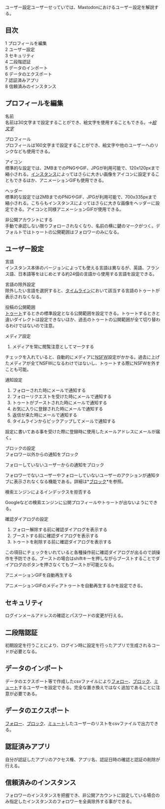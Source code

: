 <div>

ユーザー設定ユーザーせっていでは、Mastodonにおけるユーザー設定を解説する。

  

<div id="toc">

<div lang="ja" dir="ltr">

## 目次

</div>

-   [1 プロフィールを編集](#.E3.83.97.E3.83.AD.E3.83.95.E3.82.A3.E3.83.BC.E3.83.AB.E3.82.92.E7.B7.A8.E9.9B.86)
-   [2 ユーザー設定](#.E3.83.A6.E3.83.BC.E3.82.B6.E3.83.BC.E8.A8.AD.E5.AE.9A)
-   [3 セキュリティ](#.E3.82.BB.E3.82.AD.E3.83.A5.E3.83.AA.E3.83.86.E3.82.A3)
-   [4 二段階認証](#.E4.BA.8C.E6.AE.B5.E9.9A.8E.E8.AA.8D.E8.A8.BC)
-   [5 データのインポート](#.E3.83.87.E3.83.BC.E3.82.BF.E3.81.AE.E3.82.A4.E3.83.B3.E3.83.9D.E3.83.BC.E3.83.88)
-   [6 データのエクスポート](#.E3.83.87.E3.83.BC.E3.82.BF.E3.81.AE.E3.82.A8.E3.82.AF.E3.82.B9.E3.83.9D.E3.83.BC.E3.83.88)
-   [7 認証済みアプリ](#.E8.AA.8D.E8.A8.BC.E6.B8.88.E3.81.BF.E3.82.A2.E3.83.97.E3.83.AA)
-   [8 信頼済みのインスタンス](#.E4.BF.A1.E9.A0.BC.E6.B8.88.E3.81.BF.E3.81.AE.E3.82.A4.E3.83.B3.E3.82.B9.E3.82.BF.E3.83.B3.E3.82.B9)

</div>

## プロフィールを編集

名前  
名前は30文字まで設定することができ、絵文字を使用することもできる。*→[絵文字](/%E7%B5%B5%E6%96%87%E5%AD%97 "絵文字")*

プロフィール  
プロフィールは160文字まで設定することができ、絵文字や他のユーザーへのリンクなども使用できる。

アイコン  
標準的な設定では、2MBまでのPNGやGIF、JPGが利用可能で、120x120pxまで縮小される。[インスタンス](/%E3%82%A4%E3%83%B3%E3%82%B9%E3%82%BF%E3%83%B3%E3%82%B9 "インスタンス")によってはさらに大きい画像をアイコンに設定することもできるほか、アニメーションGIFも使用できる。

ヘッダー  
標準的な設定では2MBまでのPNGやGIF、JPGが利用可能で、700x335pxまで縮小される。こちらもインスタンスによってはさらに大きな画像をヘッダーに設定できる。アイコンと同様アニメーションGIFが使用できる。

非公開アカウントにする  
手動で承認しない限りフォローされなくなり、名前の横に鍵のマークがつく。デフォルトではトゥートの公開範囲はフォロワーのみになる。

## ユーザー設定

言語  
インスタンス本体のバージョンによっても使える言語は異なるが、英語、フランス語、日本語等をはじめとする約24個の言語から使用する言語を設定できる。

言語の除外設定  
除外したい言語を選択すると、[タイムライン](/%E3%82%BF%E3%82%A4%E3%83%A0%E3%83%A9%E3%82%A4%E3%83%B3 "タイムライン")において該当する言語のトゥートが表示されなくなる。

投稿の公開範囲  
[トゥート](/%E3%83%88%E3%82%A5%E3%83%BC%E3%83%88 "トゥート")するときの標準設定となる公開範囲を設定できる。トゥートするときと違いダイレクトは設定できないほか、過去のトゥートの公開範囲が全て切り替わるわけではないので注意。

メディア設定

1.  メディアを常に閲覧注意としてマークする

チェックを入れていると、自動的にメディアに[NSFW](/NSFW "NSFW")設定がかかる。過去に上げたメディアが全てNSFWになるわけではないし、トゥートする際にNSFWを外すことも可能。

通知設定

1.  フォローされた時にメールで通知する
2.  フォローリクエストを受けた時にメールで通知する
3.  トゥートがブーストされた時にメールで通知する
4.  お気に入りに登録された時にメールで通知する
5.  返信が来た時にメールで通知する
6.  タイムラインからピックアップしてメールで通知する

設定に書いてある事を受けた際に登録時に使用したメールアドレスにメールが届く。

ブロックの設定  
フォロワー以外からの通知をブロック

フォローしていないユーザーからの通知をブロック

フォロワーでないユーザーやフォローしていないユーザーのアクションが通知タブに表示されなくなる機能である。詳細は*[ブロック](/%E3%83%96%E3%83%AD%E3%83%83%E3%82%AF "ブロック")*を参照。

検索エンジンによるインデックスを拒否する

Googleなどの検索エンジンに公開プロフィールやトゥートが出ないようにできる。

確認ダイアログの設定

1.  フォロー解除する前に確認ダイアログを表示する
2.  ブーストする前に確認ダイアログを表示する
3.  トゥートを削除する前に確認ダイアログを表示する

この項目にチェックをいれていると各種操作前に確認ダイアログが出るので誤操作を予防できる。ブーストの場合はshiftキーを押しながらブーストすることでダイアログのボタンを押さなくてもブーストが可能となる。

アニメーションGIFを自動再生する

アニメーションGIFのメディアトゥートを自動再生するかを設定できる。

## セキュリティ

ログインメールアドレスの確認とパスワードの変更が行える。

## 二段階認証

初期設定を行うことにより、ログイン時に設定を行ったアプリで生成されるコードが必要となる。

## データのインポート

データのエクスポート等で作成したcsvファイルにより[フォロー](/%E3%83%95%E3%82%A9%E3%83%AD%E3%83%BC "フォロー")、[ブロック](/%E3%83%96%E3%83%AD%E3%83%83%E3%82%AF "ブロック")、[ミュート](/%E3%83%9F%E3%83%A5%E3%83%BC%E3%83%88 "ミュート")するユーザーを設定できる。完全な置き換えではなく追加であることに注意が必要である。

## データのエクスポート

[フォロー](/%E3%83%95%E3%82%A9%E3%83%AD%E3%83%BC "フォロー")、[ブロック](/%E3%83%96%E3%83%AD%E3%83%83%E3%82%AF "ブロック")、[ミュート](/%E3%83%9F%E3%83%A5%E3%83%BC%E3%83%88 "ミュート")したユーザーのリストをcsvファイルで出力できる。

## 認証済みアプリ

自分が認証したアプリのアクセス権、アプリ名、認証日時の確認と認証の削除が行える。

## 信頼済みのインスタンス

フォロワーのインスタンスを把握でき、非公開アカウントに設定している場合のみ指定したインスタンスのフォロワーを全員除外する事ができる。

</div>
